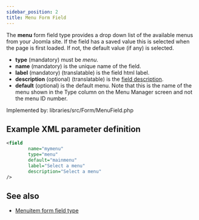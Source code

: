 ```yaml
---
sidebar_position: 2
title: Menu Form Field
---
```


The **menu** form field type provides a drop down list of the available menus from your Joomla site. If the field has a saved value this is selected when the page is first loaded. If not, the default value (if any) is selected.

- **type** (mandatory) must be *menu*.
- **name** (mandatory) is the unique name of the field.
- **label** (mandatory) (translatable) is the field html label.
- **description** (optional) (translatable) is the [field description](../standard-form-field-attributes.md#description).
- **default** (optional) is the default menu. Note that this is the name of the menu shown in the Type column on the Menu Manager screen and not the menu ID number.

Implemented by: libraries/src/Form/MenuField.php

## Example XML parameter definition

```xml
<field
        name="mymenu" 
        type="menu" 
        default="mainmenu" 
        label="Select a menu" 
        description="Select a menu"
/>
```
## See also
* [Menuitem form field type](./menuitem.md)